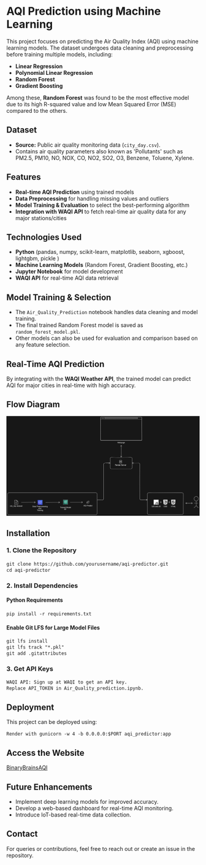 # AQI Prediction using Machine Learning

This project focuses on predicting the Air Quality Index (AQI) using machine learning models. The dataset undergoes data cleaning and preprocessing before training multiple models, including:

- **Linear Regression**
- **Polynomial Linear Regression**
- **Random Forest**
- **Gradient Boosting**

Among these, **Random Forest** was found to be the most effective model due to its high R-squared value and low Mean Squared Error (MSE) compared to the others.

## Dataset
- **Source:** Public air quality monitoring data (`city_day.csv`).
- Contains air quality parameters also known as 'Pollutants' such as PM2.5, PM10, NO, NOX, CO, NO2, SO2, O3, Benzene, Toluene, Xylene.


## Features
- **Real-time AQI Prediction** using trained models
- **Data Preprocessing** for handling missing values and outliers
- **Model Training & Evaluation** to select the best-performing algorithm
- **Integration with WAQI API** to fetch real-time air quality data for any major stations/cities

## Technologies Used
- **Python** (pandas, numpy, scikit-learn, matplotlib, seaborn, xgboost, lightgbm, pickle )
- **Machine Learning Models** (Random Forest, Gradient Boosting, etc.)
- **Jupyter Notebook** for model development
- **WAQI API** for real-time AQI data retrieval

## Model Training & Selection
- The `Air_Quality_Prediction` notebook handles data cleaning and model training.
- The final trained Random Forest model is saved as `random_forest_model.pkl`.
- Other models can also be used for evaluation and comparison based on any feature selection.

## Real-Time AQI Prediction
By integrating with the **WAQI Weather API**, the trained model can predict AQI for major cities in real-time with high accuracy.

## Flow Diagram

![Flow Diagram](images/Diagram.png)


## Installation

### 1. Clone the Repository

    git clone https://github.com/yourusername/aqi-predictor.git
    cd aqi-predictor

### 2. Install Dependencies
#### Python Requirements
    pip install -r requirements.txt

#### Enable Git LFS for Large Model Files
    git lfs install
    git lfs track "*.pkl"
    git add .gitattributes

### 3. Get API Keys

    WAQI API: Sign up at WAQI to get an API key.
    Replace API_TOKEN in Air_Quality_prediction.ipynb.
    

## Deployment

This project can be deployed using:
   
    Render with gunicorn -w 4 -b 0.0.0.0:$PORT aqi_predictor:app

## Access the Website

[BinaryBrainsAQI](https://binarybrainsaqi.netlify.app/)

## Future Enhancements
- Implement deep learning models for improved accuracy.
- Develop a web-based dashboard for real-time AQI monitoring.
- Introduce IoT-based real-time data collection.

## Contact
For queries or contributions, feel free to reach out or create an issue in the repository.

